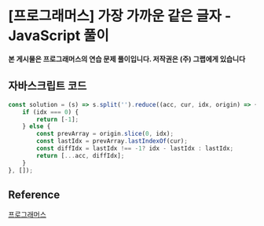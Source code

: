 

# [프로그래머스] 가장 가까운 같은 글자 - JavaScript 풀이

**본 게시물은 프로그래머스의 연습 문제 풀이입니다. 저작권은 (주) 그랩에게 있습니다**

## 자바스크립트 코드

```JavaScript
const solution = (s) => s.split('').reduce((acc, cur, idx, origin) => {
    if (idx === 0) {
        return [-1];
    } else {
        const prevArray = origin.slice(0, idx);
        const lastIdx = prevArray.lastIndexOf(cur);
        const diffIdx = lastIdx !== -1? idx - lastIdx : lastIdx;
        return [...acc, diffIdx];
    }
}, []);
```



## Reference

[프로그래머스](https://programmers.co.kr)

